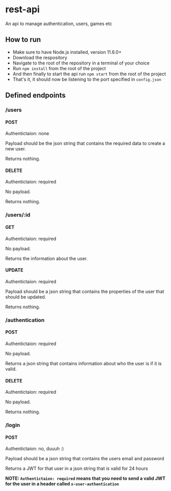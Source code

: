 # rest-api

An api to manage authentication, users, games etc

## How to run

* Make sure to have Node.js installed, version 11.6.0+
* Download the respository
* Navigate to the root of the repository in a terminal of your choice
* Run ``npm install`` from the root of the project
* And then finally to start the api run ``npm start`` from the root of the project
* That's it, it should now be listening to the port specified in ``config.json``

## Defined endpoints

### /users

#### POST

Authentictaion: none

Payload should be the json string that contains the required data to create a new user.

Returns nothing.

#### DELETE

Authentictaion: required

No payload.

Returns nothing.

### /users/:id

#### GET

Authentictaion: required

No payload.

Returns the information about the user.

#### UPDATE

Authentictaion: required

Payload should be a json string that contains the properties of the user that should be updated.

Returns nothing.

### /authentication

#### POST

Authentictaion: required

No payload.

Returns a json string that contains information about who the user is if it is valid.

#### DELETE

Authentictaion: required

No payload.

Returns nothing.

### /login

#### POST

Authentictaion: no, duuuh :) 

Payload should be a json string that contains the users email and password

Returns a JWT for that user in a json string that is valid for 24 hours

**NOTE: ``Authentictaion: required`` means that you need to send a valid JWT for the user in a header called ``x-user-authentication``**